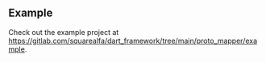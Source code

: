 ## Example

Check out the example project at https://gitlab.com/squarealfa/dart_framework/tree/main/proto_mapper/example.
